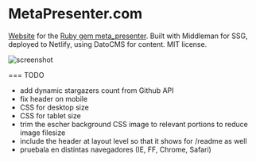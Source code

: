 # MetaPresenter.com

[Website](https://metapresenter.com) for the [Ruby gem meta_presenter](https://github.com/szTheory/meta_presenter). Built with Middleman for SSG, deployed to Netlify, using DatoCMS for content. MIT license.

![screenshot](https://user-images.githubusercontent.com/28652/50430935-fe87b780-0894-11e9-86a6-b3fda43abbad.jpeg)

=== TODO
* add dynamic stargazers count from Github API
* fix header on mobile
* CSS for desktop size
* CSS for tablet size
* trim the escher background CSS image to relevant portions to reduce image filesize
* include the header at layout level so that it shows for /readme as well
* pruebala en distintas navegadores (IE, FF, Chrome, Safari)